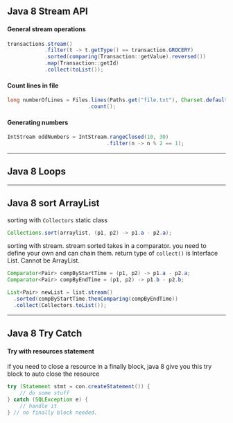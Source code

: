 ## Java 8 Stream API
#### General stream operations
```java
transactions.stream()
            .filter(t -> t.getType() == transaction.GROCERY)
            .sorted(comparing(Transaction::getValue).reversed())
            .map(Transaction::getId)
            .collect(toList());
```
#### Count lines in file
```java
long numberOfLines = Files.lines(Paths.get("file.txt"), Charset.defaultCharset())
                          .count();
```
#### Generating numbers
```java
IntStream oddNumbers = IntStream.rangeClosed(10, 30)
                                .filter(n -> n % 2 == 1);
```
---
## Java 8 Loops
---
## Java 8 sort ArrayList
sorting with `Collectors` static class
```java
Collections.sort(arraylist, (p1, p2) -> p1.a - p2.a);
```
sorting with stream. stream sorted takes in a comparator. you need to define your own and can chain them. return type of `collect()` is Interface List. Cannot be ArrayList.
```java
Comparator<Pair> compByStartTime = (p1, p2) -> p1.a - p2.a;
Comparator<Pair> compByEndTime = (p1, p2) -> p1.b - p2.b;

List<Pair> newList = list.stream()
  .sorted(compByStartTime.thenComparing(compByEndTime))
  .collect(Collectors.toList());
```
---

## Java 8 Try Catch
#### Try with resources statement
if you need to close a resource in a finally block, java 8 give you this try block to auto close the resource
```java
try (Statement stmt = con.createStatement()) {
    // do some stuff
} catch (SQLException e) {
    // handle it
} // no finally block needed. 
```

